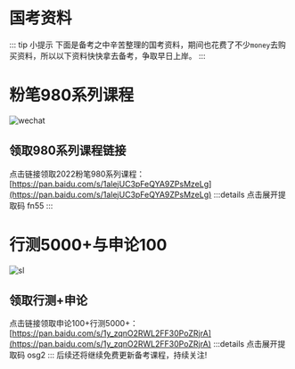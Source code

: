 # 国考资料
::: tip 小提示
  下面是备考之中辛苦整理的国考资料，期间也花费了不少`money`去购买资料，所以以下资料快快拿去备考，争取早日上岸。
:::
# 粉笔980系列课程
![wechat](/wechat2022fb.jpg)
## 领取980系列课程链接
点击链接领取2022粉笔980系列课程：[https://pan.baidu.com/s/1alejUC3pFeQYA9ZPsMzeLg](https://pan.baidu.com/s/1alejUC3pFeQYA9ZPsMzeLg)
:::details 点击展开提取码
fn55
:::
# 行测5000+与申论100
![sl](/wechat2022sl.jpg)
## 领取行测+申论
点击链接领取申论100+行测5000+：[https://pan.baidu.com/s/1y_zqnO2RWL2FF30PoZRjrA](https://pan.baidu.com/s/1y_zqnO2RWL2FF30PoZRjrA)
:::details 点击展开提取码
osg2
:::
后续还将继续免费更新备考课程，持续关注!